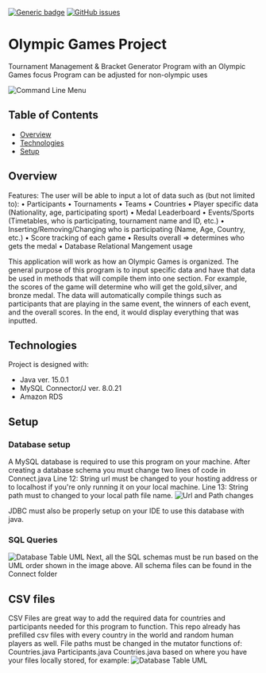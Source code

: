 [![Generic badge](https://img.shields.io/badge/Version-0.5.1-<COLOR>.svg)](https://shields.io/) 
[![GitHub issues](https://img.shields.io/github/issues/iDopameme/Olympic-Games-Management)](https://github.com/iDopameme/Olympic-Games-Management/issues)

# Olympic Games Project
Tournament Management & Bracket Generator Program with an Olympic Games focus
Program can be adjusted for non-olympic uses

![Command Line Menu](https://imgur.com/V4hb58i.png)

## Table of Contents
* [Overview](#Overview)
* [Technologies](#technologies)
* [Setup](#setup)

## Overview
Features: The user will be able to input a lot of data such as (but not limited to): 
•	Participants
•	Tournaments
• Teams
• Countries
• Player specific data (Nationality, age, participating sport)
•	Medal Leaderboard
•	Events/Sports (Timetables, who is participating, tournament name and ID, etc.)
•	Inserting/Removing/Changing who is participating (Name, Age, Country, etc.)
•	Score tracking of each game
•	Results overall => determines who gets the medal
•	Database Relational Mangement usage

This application will work as how an Olympic Games is organized. The general purpose of this program is to input specific data and have that data be used in methods that will compile them into one section. For example, 
the scores of the game will determine who will get the gold,silver, and 
bronze medal. The data will automatically compile things such as 
participants that are playing in the same event, the winners of each event, 
and the overall scores. In the end, it would display everything that was inputted. 

## Technologies
Project is designed with:
* Java ver. 15.0.1
* MySQL Connector/J ver. 8.0.21
* Amazon RDS

## Setup 

### Database setup
A MySQL database is required to use this program on your machine.
After creating a database schema you must change two lines of code in Connect.java
Line 12: String url must be changed to your hosting address or to localhost if you're only running it on your local machine.
Line 13: String path must to changed to your local path file name.
![Url and Path changes](https://imgur.com/OkoSR8p.png)

JDBC must also be properly setup on your IDE to use this database with java.

### SQL Queries
![Database Table UML](https://imgur.com/vubki3H.png)
Next, all the SQL schemas must be run based on the UML order shown in the image above.
All schema files can be found in the Connect folder

## CSV files
CSV Files are great way to add the required data for countries and participants needed for this program to function.
This repo already has prefilled csv files with every country in the world and random human players as well.
File paths must be changed in the mutator functions of:
Countries.java
Participants.java
Countries.java
based on where you have your files locally stored, for example:
![Database Table UML](https://imgur.com/lQAweCt.png)

